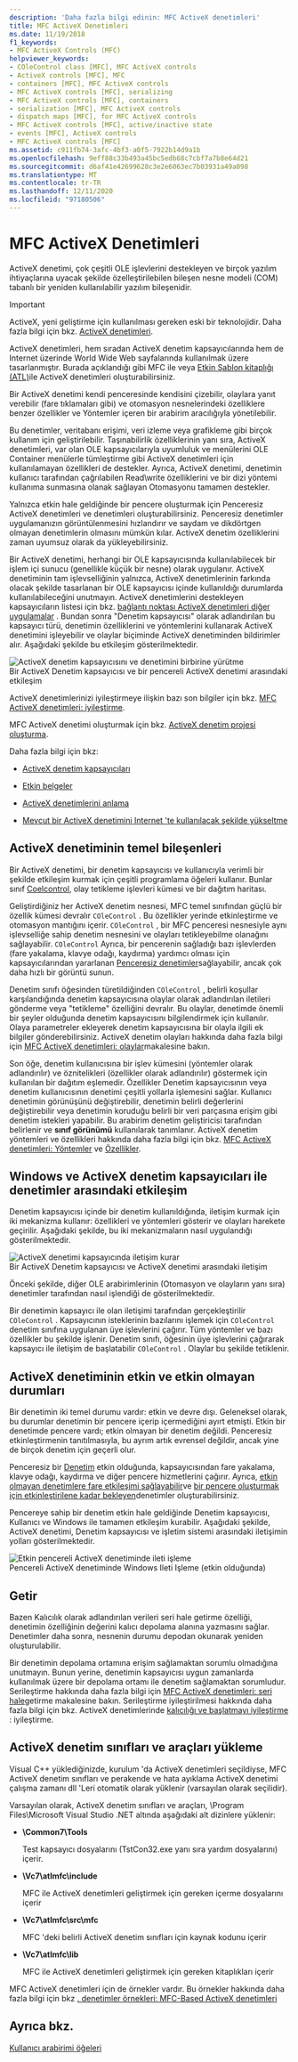 ```yaml
---
description: 'Daha fazla bilgi edinin: MFC ActiveX denetimleri'
title: MFC ActiveX Denetimleri
ms.date: 11/19/2018
f1_keywords:
- MFC ActiveX Controls (MFC)
helpviewer_keywords:
- COleControl class [MFC], MFC ActiveX controls
- ActiveX controls [MFC], MFC
- containers [MFC], MFC ActiveX controls
- MFC ActiveX controls [MFC], serializing
- MFC ActiveX controls [MFC], containers
- serialization [MFC], MFC ActiveX controls
- dispatch maps [MFC], for MFC ActiveX controls
- MFC ActiveX controls [MFC], active/inactive state
- events [MFC], ActiveX controls
- MFC ActiveX controls [MFC]
ms.assetid: c911fb74-3afc-4bf3-a0f5-7922b14d9a1b
ms.openlocfilehash: 9eff88c33b493a45bc5edb68c7cbf7a7b8e64d21
ms.sourcegitcommit: d6af41e42699628c3e2e6063ec7b03931a49a098
ms.translationtype: MT
ms.contentlocale: tr-TR
ms.lasthandoff: 12/11/2020
ms.locfileid: "97180506"
---
```

# <a name="mfc-activex-controls"></a>MFC ActiveX Denetimleri

ActiveX denetimi, çok çeşitli OLE işlevlerini destekleyen ve birçok yazılım ihtiyaçlarına uyacak şekilde özelleştirilebilen bileşen nesne modeli (COM) tabanlı bir yeniden kullanılabilir yazılım bileşenidir.

>[!IMPORTANT]
> ActiveX, yeni geliştirme için kullanılması gereken eski bir teknolojidir. Daha fazla bilgi için bkz. [ActiveX denetimleri](activex-controls.md).

ActiveX denetimleri, hem sıradan ActiveX denetim kapsayıcılarında hem de Internet üzerinde World Wide Web sayfalarında kullanılmak üzere tasarlanmıştır. Burada açıklandığı gibi MFC ile veya [Etkin Şablon kitaplığı (ATL)](../atl/active-template-library-atl-concepts.md)ile ActiveX denetimleri oluşturabilirsiniz.

Bir ActiveX denetimi kendi penceresinde kendisini çizebilir, olaylara yanıt verebilir (fare tıklamaları gibi) ve otomasyon nesnelerindeki özelliklere benzer özellikler ve Yöntemler içeren bir arabirim aracılığıyla yönetilebilir.

Bu denetimler, veritabanı erişimi, veri izleme veya grafikleme gibi birçok kullanım için geliştirilebilir. Taşınabilirlik özelliklerinin yanı sıra, ActiveX denetimleri, var olan OLE kapsayıcılarıyla uyumluluk ve menülerini OLE Container menülerle tümleştirme gibi ActiveX denetimleri için kullanılamayan özellikleri de destekler. Ayrıca, ActiveX denetimi, denetimin kullanıcı tarafından çağrılabilen Read\write özelliklerini ve bir dizi yöntemi kullanıma sunmasına olanak sağlayan Otomasyonu tamamen destekler.

Yalnızca etkin hale geldiğinde bir pencere oluşturmak için Penceresiz ActiveX denetimleri ve denetimleri oluşturabilirsiniz. Penceresiz denetimler uygulamanızın görüntülenmesini hızlandırır ve saydam ve dikdörtgen olmayan denetimlerin olmasını mümkün kılar. ActiveX denetim özelliklerini zaman uyumsuz olarak da yükleyebilirsiniz.

Bir ActiveX denetimi, herhangi bir OLE kapsayıcısında kullanılabilecek bir işlem içi sunucu (genellikle küçük bir nesne) olarak uygulanır. ActiveX denetiminin tam işlevselliğinin yalnızca, ActiveX denetimlerinin farkında olacak şekilde tasarlanan bir OLE kapsayıcısı içinde kullanıldığı durumlarda kullanılabileceğini unutmayın. ActiveX denetimlerini destekleyen kapsayıcıların listesi için bkz. [bağlantı noktası ActiveX denetimleri diğer uygulamalar](containers-for-activex-controls.md) . Bundan sonra "Denetim kapsayıcısı" olarak adlandırılan bu kapsayıcı türü, denetimin özelliklerini ve yöntemlerini kullanarak ActiveX denetimini işleyebilir ve olaylar biçiminde ActiveX denetiminden bildirimler alır. Aşağıdaki şekilde bu etkileşim gösterilmektedir.

![ActiveX denetim kapsayıcısını ve denetimini birbirine yürütme](../mfc/media/vc37221.gif "ActiveX denetim kapsayıcısını ve denetimini birbirine yürütme") <br/>
Bir ActiveX Denetim kapsayıcısı ve bir pencereli ActiveX denetimi arasındaki etkileşim

ActiveX denetimlerinizi iyileştirmeye ilişkin bazı son bilgiler için bkz. [MFC ActiveX denetimleri: iyileştirme](mfc-activex-controls-optimization.md).

MFC ActiveX denetimi oluşturmak için bkz. [ActiveX denetim projesi oluşturma](reference/mfc-activex-control-wizard.md).

Daha fazla bilgi için bkz:

- [ActiveX denetim kapsayıcıları](activex-control-containers.md)

- [Etkin belgeler](active-documents.md)

- [ActiveX denetimlerini anlama](/windows/win32/com/activex-controls)

- [Mevcut bir ActiveX denetimini Internet 'te kullanılacak şekilde yükseltme](upgrading-an-existing-activex-control.md)

## <a name="basic-components-of-an-activex-control"></a><a name="_core_basic_components_of_an_activex_control"></a> ActiveX denetiminin temel bileşenleri

Bir ActiveX denetimi, bir denetim kapsayıcısı ve kullanıcıyla verimli bir şekilde etkileşim kurmak için çeşitli programlama öğeleri kullanır. Bunlar sınıf [Coelcontrol](reference/colecontrol-class.md), olay tetikleme işlevleri kümesi ve bir dağıtım haritası.

Geliştirdiğiniz her ActiveX denetim nesnesi, MFC temel sınıfından güçlü bir özellik kümesi devralır `COleControl` . Bu özellikler yerinde etkinleştirme ve otomasyon mantığını içerir. `COleControl` , bir MFC penceresi nesnesiyle aynı işlevselliğe sahip denetim nesnesini ve olayları tetikleyebilme olanağını sağlayabilir. `COleControl` Ayrıca, bir pencerenin sağladığı bazı işlevlerden (fare yakalama, klavye odağı, kaydırma) yardımcı olması için kapsayıcılarından yararlanan [Penceresiz denetimler](providing-windowless-activation.md)sağlayabilir, ancak çok daha hızlı bir görüntü sunun.

Denetim sınıfı öğesinden türetildiğinden `COleControl` , belirli koşullar karşılandığında denetim kapsayıcısına olaylar olarak adlandırılan iletileri gönderme veya "tetikleme" özelliğini devralır. Bu olaylar, denetimde önemli bir şeyler olduğunda denetim kapsayıcısını bilgilendirmek için kullanılır. Olaya parametreler ekleyerek denetim kapsayıcısına bir olayla ilgili ek bilgiler gönderebilirsiniz. ActiveX denetim olayları hakkında daha fazla bilgi için [MFC ActiveX denetimleri: olaylar](mfc-activex-controls-events.md)makalesine bakın.

Son öğe, denetim kullanıcısına bir işlev kümesini (yöntemler olarak adlandırılır) ve öznitelikleri (özellikler olarak adlandırılır) göstermek için kullanılan bir dağıtım eşlemedir. Özellikler Denetim kapsayıcısının veya denetim kullanıcısının denetimi çeşitli yollarla işlemesini sağlar. Kullanıcı denetimin görünüşünü değiştirebilir, denetimin belirli değerlerini değiştirebilir veya denetimin koruduğu belirli bir veri parçasına erişim gibi denetim istekleri yapabilir. Bu arabirim denetim geliştiricisi tarafından belirlenir ve **sınıf görünümü** kullanılarak tanımlanır. ActiveX denetim yöntemleri ve özellikleri hakkında daha fazla bilgi için bkz. [MFC ActiveX denetimleri: Yöntemler](mfc-activex-controls-methods.md) ve [Özellikler](mfc-activex-controls-properties.md).

## <a name="interaction-between-controls-with-windows-and-activex-control-containers"></a><a name="_core_interaction_between_controls_with_windows_and_activex_control_containers"></a> Windows ve ActiveX denetim kapsayıcıları ile denetimler arasındaki etkileşim

Denetim kapsayıcısı içinde bir denetim kullanıldığında, iletişim kurmak için iki mekanizma kullanır: özellikleri ve yöntemleri gösterir ve olayları harekete geçirilir. Aşağıdaki şekilde, bu iki mekanizmaların nasıl uygulandığı gösterilmektedir.

![ActiveX denetimi kapsayıcında iletişim kurar](../mfc/media/vc37222.gif "ActiveX denetimi kapsayıcında iletişim kurar") <br/>
Bir ActiveX Denetim kapsayıcısı ve ActiveX denetimi arasındaki iletişim

Önceki şekilde, diğer OLE arabirimlerinin (Otomasyon ve olayların yanı sıra) denetimler tarafından nasıl işlendiği de gösterilmektedir.

Bir denetimin kapsayıcı ile olan iletişimi tarafından gerçekleştirilir `COleControl` . Kapsayıcının isteklerinin bazılarını işlemek için `COleControl` denetim sınıfına uygulanan üye işlevlerini çağırır. Tüm yöntemler ve bazı özellikler bu şekilde işlenir. Denetim sınıfı, öğesinin üye işlevlerini çağırarak kapsayıcı ile iletişim de başlatabilir `COleControl` . Olaylar bu şekilde tetiklenir.

## <a name="active-and-inactive-states-of-an-activex-control"></a><a name="_core_active_and_inactive_states_of_an_activex_control"></a> ActiveX denetiminin etkin ve etkin olmayan durumları

Bir denetimin iki temel durumu vardır: etkin ve devre dışı. Geleneksel olarak, bu durumlar denetimin bir pencere içerip içermediğini ayırt etmişti. Etkin bir denetimde pencere vardı; etkin olmayan bir denetim değildi. Penceresiz etkinleştirmenin tanıtılmasıyla, bu ayrım artık evrensel değildir, ancak yine de birçok denetim için geçerli olur.

Penceresiz bir [Denetim](providing-windowless-activation.md) etkin olduğunda, kapsayıcısından fare yakalama, klavye odağı, kaydırma ve diğer pencere hizmetlerini çağırır. Ayrıca, [etkin olmayan denetimlere fare etkileşimi sağlayabilir](providing-mouse-interaction-while-inactive.md)ve [bir pencere oluşturmak için etkinleştirilene kadar bekleyen](turning-off-the-activate-when-visible-option.md)denetimler oluşturabilirsiniz.

Pencereye sahip bir denetim etkin hale geldiğinde Denetim kapsayıcısı, Kullanıcı ve Windows ile tamamen etkileşim kurabilir. Aşağıdaki şekilde, ActiveX denetimi, Denetim kapsayıcısı ve işletim sistemi arasındaki iletişimin yolları gösterilmektedir.

![Etkin pencereli ActiveX denetiminde ileti işleme](../mfc/media/vc37223.gif "Etkin pencereli ActiveX denetiminde ileti işleme") <br/>
Pencereli ActiveX denetiminde Windows Ileti Işleme (etkin olduğunda)

## <a name="serialization"></a><a name="_core_serializing_activex_elements"></a> Getir

Bazen Kalıcılık olarak adlandırılan verileri seri hale getirme özelliği, denetimin özelliğinin değerini kalıcı depolama alanına yazmasını sağlar. Denetimler daha sonra, nesnenin durumu depodan okunarak yeniden oluşturulabilir.

Bir denetimin depolama ortamına erişim sağlamaktan sorumlu olmadığına unutmayın. Bunun yerine, denetimin kapsayıcısı uygun zamanlarda kullanılmak üzere bir depolama ortamı ile denetim sağlamaktan sorumludur. Serileştirme hakkında daha fazla bilgi için [MFC ActiveX denetimleri: seri hale](mfc-activex-controls-serializing.md)getirme makalesine bakın. Serileştirme iyileştirilmesi hakkında daha fazla bilgi için bkz. ActiveX denetimlerinde [kalıcılığı ve başlatmayı iyileştirme](optimizing-persistence-and-initialization.md) : iyileştirme.

## <a name="installing-activex-control-classes-and-tools"></a><a name="_core_installing_activex_control_classes_and_tools"></a> ActiveX denetim sınıfları ve araçları yükleme

Visual C++ yüklediğinizde, kurulum 'da ActiveX denetimleri seçildiyse, MFC ActiveX denetim sınıfları ve perakende ve hata ayıklama ActiveX denetimi çalışma zamanı dll 'Leri otomatik olarak yüklenir (varsayılan olarak seçilidir).

Varsayılan olarak, ActiveX denetim sınıfları ve araçları, \Program Files\Microsoft Visual Studio .NET altında aşağıdaki alt dizinlere yüklenir:

- **\Common7\Tools**

   Test kapsayıcı dosyalarını (TstCon32.exe yanı sıra yardım dosyalarını) içerir.

- **\Vc7\atlmfc\include**

   MFC ile ActiveX denetimleri geliştirmek için gereken içerme dosyalarını içerir

- **\Vc7\atlmfc\src\mfc**

   MFC 'deki belirli ActiveX denetim sınıfları için kaynak kodunu içerir

- **\Vc7\atlmfc\lib**

   MFC ile ActiveX denetimleri geliştirmek için gereken kitaplıkları içerir

MFC ActiveX denetimleri için de örnekler vardır. Bu örnekler hakkında daha fazla bilgi için bkz [. denetimler örnekleri: MFC-Based ActiveX denetimleri](../overview/visual-cpp-samples.md)

## <a name="see-also"></a>Ayrıca bkz.

[Kullanıcı arabirimi öğeleri](user-interface-elements-mfc.md)
